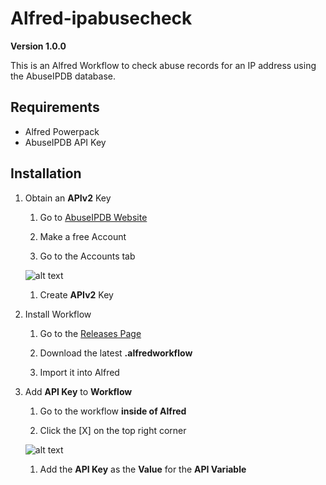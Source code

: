# Alfred-ipabusecheck
**Version 1.0.0**

This is an Alfred Workflow to check abuse records for an IP address using the AbuseIPDB database.
## Requirements

* Alfred Powerpack
* AbuseIPDB API Key

## Installation
1. Obtain an **APIv2** Key
    1. Go to [AbuseIPDB Website](https://abuseipdb.com)

    1. Make a free Account

    1. Go to the Accounts tab

    ![alt text](~/Desktop/AccountsTab.png)

    1. Create **APIv2** Key

1. Install Workflow 
    1. Go to the [Releases Page](https://github.com/LeSchlongLong/alfred-ipabuse/releases)

    1. Download the latest **.alfredworkflow**

    1. Import it into Alfred

1. Add **API Key** to **Workflow**
    1. Go to the workflow **inside of Alfred**

    1. Click the [X] on the top right corner

    ![alt text](~/Desktop/Workflow.png)

    1. Add the **API Key** as the **Value** for the **API Variable**
